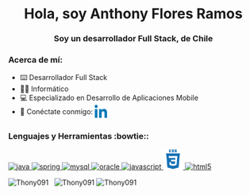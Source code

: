 <h1 align="center">Hola, soy Anthony Flores Ramos </h1>
<h3 align="center">Soy un desarrollador Full Stack, de Chile </h3>

### Acerca de mí:

- ⌨️ Desarrollador Full Stack
- 👨‍🏫 Informático
- 💻 Especializado en Desarrollo de Aplicaciones Mobile
- :link: Conéctate conmigo: <a href="https://www.linkedin.com/in/thony-flores/" target="_blank"><img align="center" src="https://raw.githubusercontent.com/Dhamary08/Email-Sign/master/linkedin-in.png" alt="Anthony Gregory Flores Ramos" height="30" width="25"/></a>

<h3 align="left">Lenguajes y Herramientas :bowtie::</h3>
    <p align="left"> <a href="#" target="_blank"> <img
                src="https://www.vectorlogo.zone/logos/java/java-icon.svg" alt="java"
                width="50" height="40" margin-right="3px"/> </a> <a href="https://spring.io/" target="_blank"> <img
                src="https://www.vectorlogo.zone/logos/springio/springio-icon.svg" alt="spring" width="40"
                height="40" margin-right="3px"/> </a>  <a href="https://www.mysql.com/" target="_blank"> <img
                src="https://www.vectorlogo.zone/logos/mysql/mysql-icon.svg" alt="mysql"
                width="55" height="40" margin-right="3px"/> </a> <a href="https://www.oracle.com/" target="_blank"> <img
                src="https://www.vectorlogo.zone/logos/oracle/oracle-ar21.svg" alt="oracle"
                width="40" height="40" margin-right="3px"/> </a> <a href="#" target="_blank"> <img
                src="https://upload.vectorlogo.zone/logos/javascript/images/239ec8a4-163e-4792-83b6-3f6d96911757.svg" alt="javascript"
                width="40" height="40" margin-right="3px"/> </a> <a href="https://www.w3schools.com/css/" target="_blank"> <img
                src="https://raw.githubusercontent.com/devicons/devicon/master/icons/css3/css3-plain-wordmark.svg" alt="css3"
                width="40" height="40" margin-right="3px"/> </a> <a href="https://www.w3.org/html/" target="_blank"> <img
                src="https://www.vectorlogo.zone/logos/w3_html5/w3_html5-icon.svg" alt="html5"
                width="40" height="40" margin-right="3px"/> </a> <a href="https://developer.mozilla.org/en-US/docs/Web/JavaScript"
            target="_blank"></a></p>
<p>
<img align="center" src="https://github-readme-stats.vercel.app/api/top-langs?username=Thony091&show_icons=true&locale=en&theme=tokyonight&langs_count3" alt="Thony091" />
&nbsp;
<img align="center" src="https://github-readme-stats.vercel.app/api?username=Thony091&show_icons=true&locale=en&theme=tokyonight" alt="Thony091" />
<img align="center" src="https://github-readme-streak-stats.herokuapp.com/?user=Thony091&theme=dark" alt="Thony091" /></p>
